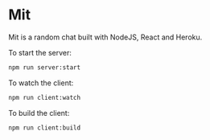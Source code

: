 # Mit

Mit is a random chat built with NodeJS, React and Heroku.

To start the server:

```bash
npm run server:start
```

To watch the client:

```bash
npm run client:watch
```

To build the client:

```bash
npm run client:build
```